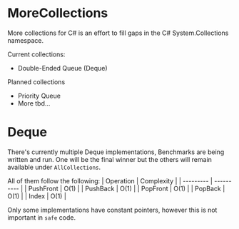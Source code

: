 # MoreCollections
More collections for C# is an effort to fill gaps in the C# System.Collections namespace.

Current collections:
* Double-Ended Queue (Deque)

Planned collections
* Priority Queue
* More tbd...

# Deque

There's currently multiple Deque implementations, Benchmarks are being written and run. One will be the final winner but the others will remain available under ``AllCollections``.

All of them follow the following:
| Operation | Complexity |
| --------- | ---------- |
| PushFront | O(1)       |
| PushBack  | O(1)       |
| PopFront  | O(1)       |
| PopBack   | O(1)       |
| Index     | O(1)       |

Only some implementations have constant pointers, however this is not important in ``safe`` code.
